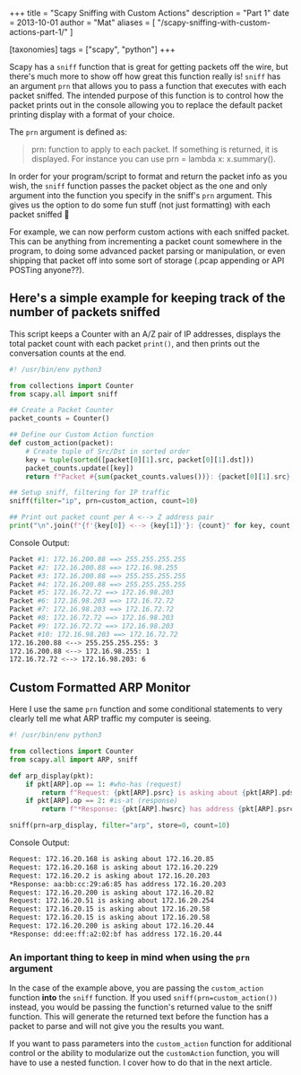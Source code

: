 +++
title = "Scapy Sniffing with Custom Actions"
description = "Part 1"
date = 2013-10-01
author = "Mat"
aliases = [
    "/scapy-sniffing-with-custom-actions-part-1/"
]

[taxonomies]
tags = ["scapy", "python"]
+++

Scapy has a `sniff` function that is great for getting packets off the wire, but there's much more to show off how great this function really is! `sniff` has  an argument `prn` that allows you to pass a function that executes with each packet sniffed. The intended purpose of this function is to control how the packet prints out in the console allowing you to replace the default packet printing display with a format of your choice.

The `prn` argument is defined as:

> prn: function to apply to each packet. If something is returned, it is displayed. For instance you can use prn = lambda x: x.summary().

<!-- more -->

In order for your program/script to format and return the packet info as you wish, the `sniff` function passes the packet object as the one and only argument into the function you specify in the sniff's `prn` argument. This gives us the option to do some fun stuff (not just formatting) with each packet sniffed 🙂

For example, we can now perform custom actions with each sniffed packet. This can be anything from incrementing a packet count somewhere in the program, to doing some advanced packet parsing or manipulation, or even shipping that packet off into some sort of storage (.pcap appending or API POSTing anyone??).

## Here's a simple example for keeping track of the number of packets sniffed

This script keeps a Counter with an A/Z pair of IP addresses, displays the total packet count with each packet `print()`, and then prints out the conversation counts at the end.

```python
#! /usr/bin/env python3

from collections import Counter
from scapy.all import sniff

## Create a Packet Counter
packet_counts = Counter()

## Define our Custom Action function
def custom_action(packet):
    # Create tuple of Src/Dst in sorted order
    key = tuple(sorted([packet[0][1].src, packet[0][1].dst]))
    packet_counts.update([key])
    return f"Packet #{sum(packet_counts.values())}: {packet[0][1].src} ==> {packet[0][1].dst}"

## Setup sniff, filtering for IP traffic
sniff(filter="ip", prn=custom_action, count=10)

## Print out packet count per A <--> Z address pair
print("\n".join(f"{f'{key[0]} <--> {key[1]}'}: {count}" for key, count in packet_counts.items()))
```

Console Output:
```sh
Packet #1: 172.16.200.88 ==> 255.255.255.255
Packet #2: 172.16.200.88 ==> 172.16.98.255
Packet #3: 172.16.200.88 ==> 255.255.255.255
Packet #4: 172.16.200.88 ==> 255.255.255.255
Packet #5: 172.16.72.72 ==> 172.16.98.203
Packet #6: 172.16.98.203 ==> 172.16.72.72
Packet #7: 172.16.98.203 ==> 172.16.72.72
Packet #8: 172.16.72.72 ==> 172.16.98.203
Packet #9: 172.16.72.72 ==> 172.16.98.203
Packet #10: 172.16.98.203 ==> 172.16.72.72
172.16.200.88 <--> 255.255.255.255: 3
172.16.200.88 <--> 172.16.98.255: 1
172.16.72.72 <--> 172.16.98.203: 6
```

## Custom Formatted ARP Monitor

Here I use the same `prn` function and some conditional statements to very clearly tell me what ARP traffic my computer is seeing.

```python
#! /usr/bin/env python3

from collections import Counter
from scapy.all import ARP, sniff

def arp_display(pkt):
    if pkt[ARP].op == 1: #who-has (request)
        return f"Request: {pkt[ARP].psrc} is asking about {pkt[ARP].pdst}"
    if pkt[ARP].op == 2: #is-at (response)
        return f"*Response: {pkt[ARP].hwsrc} has address {pkt[ARP].psrc}"

sniff(prn=arp_display, filter="arp", store=0, count=10)
```

Console Output:
```sh
Request: 172.16.20.168 is asking about 172.16.20.85
Request: 172.16.20.168 is asking about 172.16.20.229
Request: 172.16.20.2 is asking about 172.16.20.203
*Response: aa:bb:cc:29:a6:85 has address 172.16.20.203
Request: 172.16.20.200 is asking about 172.16.20.82
Request: 172.16.20.51 is asking about 172.16.20.254
Request: 172.16.20.15 is asking about 172.16.20.58
Request: 172.16.20.15 is asking about 172.16.20.58
Request: 172.16.20.200 is asking about 172.16.20.44
*Response: dd:ee:ff:a2:02:bf has address 172.16.20.44
```


### An important thing to keep in mind when using the `prn` argument

In the case of the example above, you are passing the `custom_action` function **into** the `sniff` function. If you used `sniff(prn=custom_action())` instead, you would be passing the function's returned value to the sniff function. This will generate the returned text before the function has a packet to parse and will not give you the results you want.

If you want to pass parameters into the `custom_action` function for additional control or the ability to modularize out the `customAction` function, you will have to use a nested function. I cover how to do that in the next article.
